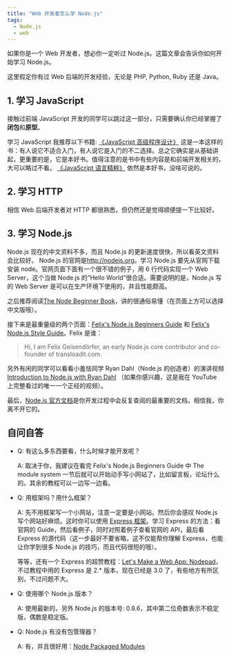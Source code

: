 ```yaml
---
title: "Web 开发者怎么学 Node.js"
tags:
  - Node.js
  - web
---
```


如果你是一个 Web 开发者，想必你一定听过 Node.js。这篇文章会告诉你如何开始学习 Node.js。

这里假定你有过 Web 后端的开发经验，无论是 PHP, Python, Ruby 还是 Java。

<!-- more -->

## 1. 学习 JavaScript

接触过前端 JavaScript 开发的同学可以跳过这一部分，只需要确认你已经掌握了<strong>闭包</strong>和<strong>原型</strong>。

学习 JavaScript 我推荐以下书籍:
<a href="http://book.douban.com/subject/10546125/" target="_blank">《JavaScript 高级程序设计》</a>
这是一本这样的书：有人说它不适合入门，有人说它是入门的不二选择。总之它确实是从基础讲起，更重要的是，它是本好书。值得注意的是书中有些内容是和前端开发相关的，大可以略过不看。
<a href="http://book.douban.com/subject/3590768/" target="_blank">《JavaScript 语言精粹》</a>
依然是本好书，没啥可说的。

## 2. 学习 HTTP

相信 Web 后端开发者对 HTTP 都很熟悉，但仍然还是觉得顺便提一下比较好。

## 3. 学习 Node.js

Node.js 现在的中文资料不多，而且 Node.js 的更新速度很快，所以看英文资料会比较好。
Node.js 的官网是<a href="http://nodejs.org" target="_blank">http://nodejs.org</a>。学习 Node.js 要先从官网下载安装 node。官网页面下面有一个很不错的例子，用 6 行代码实现一个 Web Server，这个当做 Node.js 的“Hello World”很合适。需要说明的是，Node.js 写的 Web Server 是可以在生产环境下使用的，并且性能颇高。

之后推荐阅读<a href="http://www.nodebeginner.org" target="_blank">The Node Beginner Book</a>，讲的很通俗易懂（在页面上方可以选择中文版哦）。

接下来是最重量级的两个页面：<a href="http://nodeguide.com/beginner.html" target="_blank">Felix's Node.js Beginners Guide</a> 和 <a href="http://nodeguide.com/style.html" target="_blank">Felix's Node.js Style Guide</a>。Felix 是谁：

> Hi, I am Felix Geisendörfer, an early Node.js core contributor and co-founder of transloadit.com.

另外有闲的同学可以看看小羞怯同学 Ryan Dahl（Node.js 的创造者）的演讲视频 <a href="http://www.youtube.com/watch?v=jo_B4LTHi3I" target="_blank">Introduction to Node.js with Ryan Dahl</a> （如果你感兴趣，这是我在 YouTube 上完整看过的唯一一个正经的视频）。

最后，<a href="http://nodejs.org/api/" target="_blank">Node.js 官方文档</a>是你开发过程中会反复查阅的最重要的文档，相信我，你离不开它的。

## 自问自答

- Q: 有这么多东西要看，什么时候才能开发呢？

  A: 取决于你，我建议在看完 Felix's Node.js Beginners Guide 中 The module system 一节后就可以开始动手写小网站了，比如留言板，论坛什么的。其余的教程可以一边写一边看。

- Q: 用框架吗？用什么框架？

  A: 先不用框架写一个小网站，注意一定要是小网站。然后你会感叹 Node.js 写个网站好麻烦。这时你可以使用 <a href="http://expressjs.com" target="_blank">Express 框架</a>。学习 Express 的方法：看官网的 Guide，然后看例子，同时对照着例子查看官网的 API，最后看 Express 的源代码（这一步最好不要省略，这不仅能帮你理解 Express，也能让你学到很多 Node.js 的技巧，而且代码很短的哦）。

  等等，还有一个 Express 的超赞教程：<a href="http://dailyjs.com/tags.html#lmawa" target="_blank">Let's Make a Web App: Nodepad</a>，不过教程中用的 Express 是 2.\* 版本，现在已经是 3.0 了，有些地方有所区别，不过问题不大。

- Q: 使用哪个 Node.js 版本？

  A: 使用最新的，另外 Node.js 的版本号: 0.8.6，其中第二位奇数表示不稳定版，偶数是稳定版。

- Q: Node.js 有没有包管理器？

  A: 有，并且很好用：<a href="https://npmjs.org" target="_blank">Node Packaged Modules</a>
